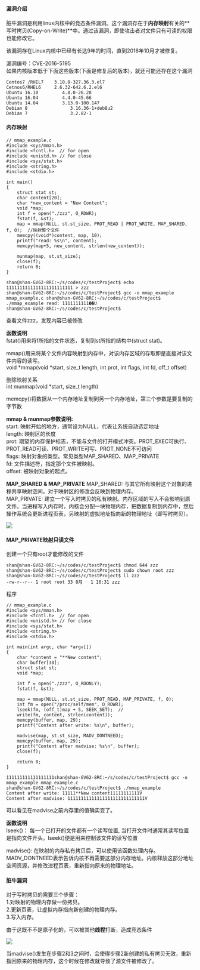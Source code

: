#
#### 漏洞介绍
脏牛漏洞是利用linux内核中的竞态条件漏洞。这个漏洞存在于**内存映射**有关的**写时拷贝(Copy-on-Write)**中。通过该漏洞，即使攻击者对文件只有可读的权限也能修改它。   

该漏洞存在Linux内核中已经有长达9年的时间，直到2016年10月才被修复。

漏洞编号：CVE-2016-5195  
如果内核版本低于下面这些版本(下面是修复后的版本)，就还可能还存在这个漏洞
```
Centos7 /RHEL7    3.10.0-327.36.3.el7
Cetnos6/RHEL6     2.6.32-642.6.2.el6
Ubuntu 16.10         4.8.0-26.28
Ubuntu 16.04         4.4.0-45.66
Ubuntu 14.04         3.13.0-100.147
Debian 8                3.16.36-1+deb8u2
Debian 7                3.2.82-1
```


#### 内存映射  
```
// mmap_example.c
#include <sys/mman.h>
#include <fcntl.h>  // for open
#include <unistd.h> // for close
#include <sys/stat.h>
#include <string.h>
#include <stdio.h>

int main()
{
    struct stat st;
    char content[20];
    char *new_content = "New Content";
    void *map;
    int f = open("./zzz", O_RDWR);
    fstat(f, &st);
    map = mmap(NULL, st.st_size, PROT_READ | PROT_WRITE, MAP_SHARED, f, 0);  //映射整个文件
    memcpy((void*)content, map, 10);
    printf("read: %s\n", content);
    memcpy(map+5, new_content, strlen(new_content));

    munmap(map, st.st_size);
    close(f);
    return 0;
}
```
```
shan@shan-GV62-8RC:~/s/codes/c/testProject$ echo 1111111111111111111111111 > zzz
shan@shan-GV62-8RC:~/s/codes/c/testProject$ gcc -o mmap_example mmap_example.c shan@shan-GV62-8RC:~/s/codes/c/testProject$ ./mmap_example read: 1111111111��U
shan@shan-GV62-8RC:~/s/codes/c/testProject$ 
```
查看文件zzz，发现内容已被修改  


**函数说明**   
fstat()用来将f所指的文件状态，复制到st所指的结构中(struct stat)。  

mmap()用来将某个文件内容映射到内存中，对该内存区域的存取即是直接对该文件内容的读写。    
void *mmap(void *start, size_t length, int prot, int flags, int fd, off_t offset)    

删除映射关系  
int munmap(void *start, size_t length)  

memcpy()将数据从一个内存地址复制到另一个内存地址，第三个参数是要复制的字节数  

**mmap & munmap参数说明:**   
start: 映射开始的地方，通常设为NULL，代表让系统自动选定地址  
length: 映射区的长度  
prot: 期望的内存保护标志，不能与文件的打开模式冲突。PROT_EXEC可执行、PROT_READ可读、PROT_WRITE可写、PROT_NONE不可访问  
flags: 映射对象的类型。常见类型MAP_SHARED、MAP_PRIVATE  
fd: 文件描述符，指定那个文件被映射。  
offset: 被映射对象的起点。  
 

**MAP_SHARED & MAP_PRIVATE**
MAP_SHARED: 与其它所有映射这个对象的进程共享映射空间。对于映射区的修改会反映到物理内存。  
MAP_PRIVATE: 建立一个写入时拷贝的私有映射。内存区域的写入不会影响到原文件。当进程写入内存时，内核会分配一块物理内存，把数据复制到内存中，然后操作系统会更新进程页表，另映射的虚拟地址指向新的物理地址（即写时拷贝）。

![](/software-security/img/cow-1.png)


#### MAP_PRIVATE映射只读文件
创建一个只有root才能修改的文件
```
shan@shan-GV62-8RC:~/s/codes/c/testProject$ chmod 644 zzz 
shan@shan-GV62-8RC:~/s/codes/c/testProject$ sudo chown root zzz
shan@shan-GV62-8RC:~/s/codes/c/testProject$ ll zzz
-rw-r--r-- 1 root root 33 8月   1 16:31 zzz
```

程序
```
// mmap_example.c
#include <sys/mman.h>
#include <fcntl.h>  // for open
#include <unistd.h> // for close
#include <sys/stat.h>
#include <string.h>
#include <stdio.h>

int main(int argc, char *argv[])
{
    char *content = "**New content";
    char buffer[30];
    struct stat st;
    void *map;

    int f = open("./zzz", O_RDONLY);
    fstat(f, &st);

    map = mmap(NULL, st.st_size, PROT_READ, MAP_PRIVATE, f, 0);
    int fm = open("/proc/self/mem", O_RDWR);
    lseek(fm, (off_t)map + 5, SEEK_SET);  //
    write(fm, content, strlen(content));
    memcpy(buffer, map, 29);
    printf("Content after write: %s\n", buffer);

    madvise(map, st.st_size, MADV_DONTNEED);
    memcpy(buffer, map, 29);
    printf("Content after madvise: %s\n", buffer);
    close(f);

    return 0;
}
```
```
111111111111111111shan@shan-GV62-8RC:~/s/codes/c/testProject$ gcc -o mmap_example mmap_example.c 
shan@shan-GV62-8RC:~/s/codes/c/testProject$ ./mmap_example 
Content after write: 11111**New content11111111111V
Content after madvise: 11111111111111111111111111111V
```
可以看见在madvise之前内存里的值确实变了。


**函数说明**  
lseek()： 每一个已打开的文件都有一个读写位置, 当打开文件时通常其读写位置是指向文件开头。lseek()便是用来控制该文件的读写位置  

madvise(): 在映射的内存私有拷贝后，可以使用该函数处理内存。MADV_DONTNEED表示告诉内核不再需要这部分内存地址。内核释放这部分地址空间资源，并修改进程页表，重新指向原来的物理地址。  



#### 脏牛漏洞
对于写时拷贝的需要三个步骤：  
1.对映射的物理内存做一份拷贝。  
2.更新页表，让虚拟内存指向新创建的物理内存。  
3.写入内存。  

由于这既不不是原子化的，可以被其他**线程**打断，造成竞态条件  

![](/software-security/img/cow2.png)
 
当madvise()发生在步骤2和3之间时，会使得步骤2新创建的私有拷贝无效，重新指回原来的物理内存，这个时候在修改就导致了源文件被修改了。



